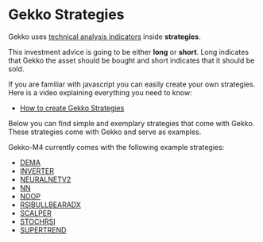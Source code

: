 # Gekko Strategies

Gekko uses [technical analysis indicators](http://www.investopedia.com/articles/active-trading/102914/technical-analysis-strategies-beginners.asp) inside **strategies**.

This investment advice is going to be either **long** or **short**. Long indicates that Gekko the asset should be bought and short indicates that it should be sold.

If you are familiar with javascript you can easily create your own strategies. Here is a video explaining everything you need to know:

* [How to create Gekko Strategies](https://www.youtube.com/watch?v=6-74ZhrG0BE)

Below you can find simple and exemplary strategies that come with Gekko. These strategies come with Gekko and serve as examples.

Gekko-M4 currently comes with the following example strategies:

* [DEMA](https://github.com/universalbit-dev/gekko-m4-globular-cluster/blob/master/strategies/DEMA.js)
* [INVERTER](https://github.com/universalbit-dev/gekko-m4-globular-cluster/blob/master/strategies/INVERTER.js)
* [NEURALNETV2](https://github.com/universalbit-dev/gekko-m4-globular-cluster/blob/master/strategies/NEURALNETV2.js)
* [NN](https://github.com/universalbit-dev/gekko-m4-globular-cluster/blob/master/strategies/NN.js)
* [NOOP](https://github.com/universalbit-dev/gekko-m4-globular-cluster/blob/master/strategies/NOOP.js)
* [RSIBULLBEARADX](https://github.com/universalbit-dev/gekko-m4-globular-cluster/blob/master/strategies/RSIBULLBEARADX.js)
* [SCALPER](https://github.com/universalbit-dev/gekko-m4-globular-cluster/blob/master/strategies/SCALPER.js)
* [STOCHRSI](https://github.com/universalbit-dev/gekko-m4-globular-cluster/blob/master/strategies/STOCHRSI.js)
* [SUPERTREND](https://github.com/universalbit-dev/gekko-m4-globular-cluster/blob/master/strategies/SUPERTREND.js)
